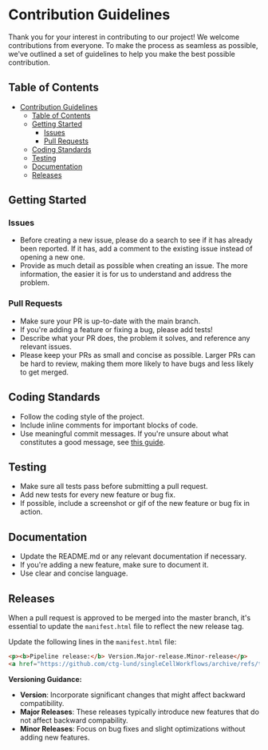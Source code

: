 # Contribution Guidelines

Thank you for your interest in contributing to our project! We welcome contributions from everyone. To make the process as seamless as possible, we've outlined a set of guidelines to help you make the best possible contribution.

## Table of Contents

- [Contribution Guidelines](#contribution-guidelines)
  - [Table of Contents](#table-of-contents)
  - [Getting Started](#getting-started)
    - [Issues](#issues)
    - [Pull Requests](#pull-requests)
  - [Coding Standards](#coding-standards)
  - [Testing](#testing)
  - [Documentation](#documentation)
  - [Releases](#releases)


## Getting Started

### Issues

- Before creating a new issue, please do a search to see if it has already been reported. If it has, add a comment to the existing issue instead of opening a new one.
- Provide as much detail as possible when creating an issue. The more information, the easier it is for us to understand and address the problem.

### Pull Requests

- Make sure your PR is up-to-date with the main branch.
- If you're adding a feature or fixing a bug, please add tests!
- Describe what your PR does, the problem it solves, and reference any relevant issues.
- Please keep your PRs as small and concise as possible. Larger PRs can be hard to review, making them more likely to have bugs and less likely to get merged.

## Coding Standards

- Follow the coding style of the project.
- Include inline comments for important blocks of code.
- Use meaningful commit messages. If you're unsure about what constitutes a good message, see [this guide](https://chris.beams.io/posts/git-commit/).

## Testing

- Make sure all tests pass before submitting a pull request.
- Add new tests for every new feature or bug fix.
- If possible, include a screenshot or gif of the new feature or bug fix in action.

## Documentation

- Update the README.md or any relevant documentation if necessary.
- If you're adding a new feature, make sure to document it.
- Use clear and concise language.


## Releases

When a pull request is approved to be merged into the master branch, it's essential to update the `manifest.html` file to reflect the new release tag. 

Update the following lines in the `manifest.html` file:

```html
<p><b>Pipeline release:</b> Version.Major-release.Minor-release</p>
<a href="https://github.com/ctg-lund/singleCellWorkflows/archive/refs/tags/Version.Major-release.Minor-release.tar.gz">
```

**Versioning Guidance:**
- **Version**: Incorporate significant changes that might affect backward compatibility.
- **Major Releases**:  These releases typically introduce new features that do not affect backward compability.
- **Minor Releases**: Focus on bug fixes and slight optimizations without adding new features.
